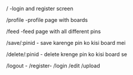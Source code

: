 / -login and register screen

/profile -profile page with boards

/feed -feed page with all different pins

/save/:pinid - save karenge pin ko kisi board mei

/delete/:pinid - delete krenge pin ko kisi board se

/logout - 
/register-
/login
/edit
/upload